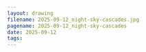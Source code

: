 ```yaml
---
layout: drawing
filename: 2025-09-12_night-sky-cascades.jpg
pagename: 2025-09-12_night-sky-cascades
date: 2025-09-12
tags:
---
```

